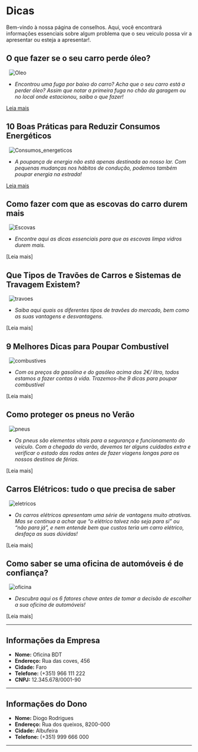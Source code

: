 # Dicas

Bem-vindo à nossa página de conselhos. Aqui, você encontrará informações essenciais sobre algum problema que o seu veiculo possa vir a apresentar ou esteja a apresentar!.

## O que fazer se o seu carro perde óleo?
&nbsp;
![Oleo](https://www.oficinasmforce.pt/uploads/subcanais2/dreamstime_xl_154358115.jpg)

- *Encontrou uma fuga por baixo do carro? Acha que o seu carro está a perder óleo? Assim que notar a primeira fuga no chão da garagem ou no local onde estacionou, saiba o que fazer!*

[Leia mais](https://bernardofr71.github.io/site_ADC/Dicas-oleo/)

## 10 Boas Práticas para Reduzir Consumos Energéticos
&nbsp;
![Consumos_energeticos](https://www.oficinasmforce.pt/uploads/subcanais2/reduzirconsumos[1].jpg)

- *A poupança de energia não está apenas destinada ao nosso lar. Com pequenas mudanças nos hábitos de condução, podemos também poupar energia na estrada!*

[Leia mais](#Consumos-energeticos)

## Como fazer com que as escovas do carro durem mais
&nbsp;
![Escovas](https://www.oficinasmforce.pt/uploads/subcanais2/escovas_destaque.jpg)

- *Encontre aqui as dicas essenciais para que as escovas limpa vidros durem mais.*

[Leia mais]

## Que Tipos de Travões de Carros e Sistemas de Travagem Existem?
&nbsp;
![travoes](https://www.oficinasmforce.pt/uploads/subcanais2/travoes2_destaque.jpg)

- *Saiba aqui quais os diferentes tipos de travões do mercado, bem como as suas vantagens e desvantagens.*

[Leia mais]


## 9 Melhores Dicas para Poupar Combustível
&nbsp;
![combustives](https://www.oficinasmforce.pt/uploads/subcanais2/poupar_combustivel_.jpg)

- *Com os preços da gasolina e do gasóleo acima dos 2€/ litro, todos estamos a fazer contas à vida. Trazemos-lhe 9 dicas para poupar combustível*

[Leia mais]

## Como proteger os pneus no Verão
&nbsp;
![pneus](https://www.oficinasmforce.pt/uploads/subcanais2/pneus3_destaque.jpg)

- *Os pneus são elementos vitais para a segurança e funcionamento do veículo. Com a chegada do verão, devemos ter alguns cuidados extra e verificar o estado das rodas antes de fazer viagens longas para os nossos destinos de férias.*

[Leia mais]

## Carros Elétricos: tudo o que precisa de saber
&nbsp;
![eletricos](https://www.oficinasmforce.pt/uploads/subcanais2/imagem1-6[1].jpg)

- *Os carros elétricos apresentam uma série de vantagens muito atrativas. Mas se continua a achar que “o elétrico talvez não seja para si” ou “não para já”, e nem entende bem que custos teria um carro elétrico, desfaça as suas dúvidas!*

[Leia mais]

## Como saber se uma oficina de automóveis é de confiança?
&nbsp;
![oficina](https://www.oficinasmforce.pt/uploads/subcanais2/inspecao_destaque.jpg)

- *Descubra aqui os 6 fatores chave antes de tomar a decisão de escolher a sua oficina de automóveis!*

[Leia mais]


---

## Informações da Empresa                
- **Nome:** Oficina BDT                   
- **Endereço:** Rua das coves, 456         
- **Cidade:** Faro                         
- **Telefone:** (+351) 966 111 222         
- **CNPJ:** 12.345.678/0001-90             

---

## Informações do Dono
- **Nome:** Diogo Rodrigues
- **Endereço:** Rua dos queixos, 8200-000
- **Cidade:** Albufeira
- **Telefone:** (+351) 999 666 000

---

